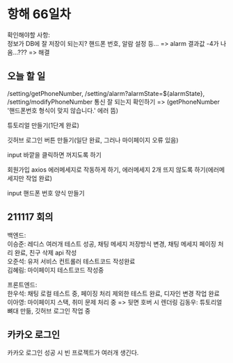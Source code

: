 # 항해 66일차

확인해야할 사항:  
정보가 DB에 잘 저장이 되는지? 핸드폰 번호, 알람 설정 등... => alarm 결과값 -4가 나옴...??? => 해결

## 오늘 할 일

/setting/getPhoneNumber, /setting/alarm?alarmState=${alarmState}, /setting/modifyPhoneNumber 통신 잘 되는지 확인하기 => (getPhoneNumber '핸드폰번호 형식이 맞지 않습니다.' 에러 뜸)

튜토리얼 만들기(1단계 완료)

깃허브 로그인 버튼 만들기(일단 완료, 그러나 마이페이지 오류 있음)

input 바깥을 클릭하면 꺼지도록 하기

회원가입 axios 에러메세지로 작동하게 하기, 에러메세지 2개 뜨지 않도록 하기(에러메세지만 작업 완료)

input 핸드폰 번호 양식 만들기

## 211117 회의

백엔드:  
이승준: 레디스 여러개 테스트 성공, 채팅 메세지 저장방식 변경, 채팅 메세지 페이징 처리 완료, 친구 삭제 api 작성  
오준석: 유저 서비스 컨트롤러 테스트코드 작성완료  
김혜림: 마이페이지 테스트코드 작성중

프론트엔드:  
한우석: 채팅 로컬 테스트 중, 페이징 처리 제외한 테스트 완료, 디자인 변경 작업 완료
이아영: 마이페이지 스택, 취미 문제 처리 중 => 뒷면 호버 시 렌더링
김동우: 튜토리얼 뼈대 만듦, 깃허브 로그인 작업 중

## 카카오 로그인

카카오 로그인 성공 시 빈 프로젝트가 여러개 생긴다.
